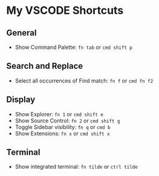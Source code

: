 # My VSCODE Shortcuts

## General

- Show Command Palette: `fn tab` or `cmd shift p`

## Search and Replace

- Select all occurrences of Find match: `fn f` or `cmd fn f2`

## Display

- Show Explorer: `fn 1` or `cmd shift e`
- Show Source Control: `fn 2` or `cmd shift g`
- Toggle Sidebar visibility: `fn q` or `cmd b`
- Show Extensions: `fn x` or `cmd shift x`

## Terminal

- Show integrated terminal: `fn tilde` or `ctrl tilde`

